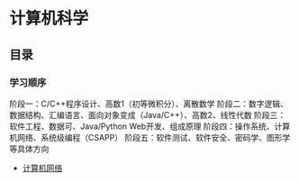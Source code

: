# 计算机科学

## 目录

### 学习顺序

阶段一：C/C++程序设计、高数1（初等微积分）、离散数学
阶段二：数字逻辑、数据结构、汇编语言、面向对象变成（Java/C++）、高数2、线性代数
阶段三：软件工程、数据可、Java/Python Web开发、组成原理
阶段四：操作系统、计算机网络、系统级编程（CSAPP）
阶段五：软件测试、软件安全、密码学、图形学等具体方向

- [计算机网络](./Theoretical%20Basis/Network/README.md)
